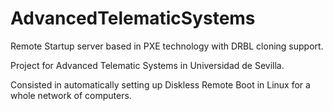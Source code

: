 # AdvancedTelematicSystems
Remote Startup server based in PXE technology with DRBL cloning support.

Project for Advanced Telematic Systems in Universidad de Sevilla.

Consisted in automatically setting up Diskless Remote Boot in Linux for a whole network of computers.
